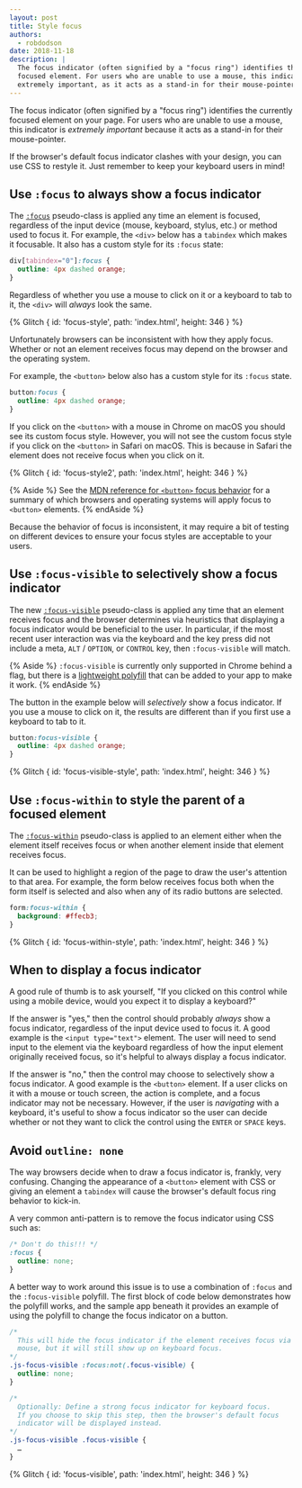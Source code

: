 ```yaml
---
layout: post
title: Style focus
authors:
  - robdodson
date: 2018-11-18
description: |
  The focus indicator (often signified by a "focus ring") identifies the currently
  focused element. For users who are unable to use a mouse, this indicator is
  extremely important, as it acts as a stand-in for their mouse-pointer.
---
```


The focus indicator (often signified by a "focus ring") identifies the currently
focused element on your page. For users who are unable to use a mouse, this
indicator is _extremely important_ because it acts as a stand-in for their
mouse-pointer.

If the browser's default focus indicator clashes with your design, you can use
CSS to restyle it. Just remember to keep your keyboard users in mind!

## Use `:focus` to always show a focus indicator

The [`:focus`](https://developer.mozilla.org/docs/Web/CSS/:focus)
pseudo-class is applied any time an element is focused, regardless of the input
device (mouse, keyboard, stylus, etc.) or method used to focus it. For example,
the `<div>` below has a `tabindex` which makes it focusable. It also has a
custom style for its `:focus` state:

```css
div[tabindex="0"]:focus {
  outline: 4px dashed orange;
}
```

Regardless of whether you use a mouse to click on it or a keyboard to tab to it,
the `<div>` will _always_ look the same.

{% Glitch {
  id: 'focus-style',
  path: 'index.html',
  height: 346
} %}

Unfortunately browsers can be inconsistent with how they apply focus. Whether or
not an element receives focus may depend on the browser and the operating
system.

For example, the `<button>` below also has a custom style for its `:focus`
state.

```css
button:focus {
  outline: 4px dashed orange;
}
```

If you click on the `<button>` with a mouse in Chrome on macOS you should see
its custom focus style. However, you will not see the custom focus style if you
click on the `<button>` in Safari on macOS. This is because in
Safari the element does not receive focus when you click on it.

{% Glitch {
  id: 'focus-style2',
  path: 'index.html',
  height: 346
} %}

{% Aside %}
See the
[MDN reference for `<button>` focus behavior](https://developer.mozilla.org/docs/Web/HTML/Element/button#Clicking_and_focus)
for a summary of which browsers and operating systems will apply focus to
`<button>` elements.
{% endAside %}

Because the behavior of focus is inconsistent, it may require a bit of testing
on different devices to ensure your focus styles are acceptable to your users.

## Use `:focus-visible` to selectively show a focus indicator

The new
[`:focus-visible`](https://developer.mozilla.org/docs/Web/CSS/:focus-visible)
pseudo-class is applied any time that an element receives focus and the
browser determines via heuristics that displaying a focus indicator would be
beneficial to the user. In particular, if the most recent user interaction
was via the keyboard and the key press did not include a meta, `ALT` / `OPTION`,
or `CONTROL` key, then `:focus-visible` will match.

{% Aside %}
`:focus-visible` is currently only supported in Chrome behind a flag,
but there is a [lightweight polyfill](https://github.com/WICG/focus-visible)
that can be added to your app to make it work.
{% endAside %}

The button in the example below will _selectively_ show a focus indicator. If
you use a mouse to click on it, the results are different than if you first use
a keyboard to tab to it.

```css
button:focus-visible {
  outline: 4px dashed orange;
}
```

{% Glitch {
  id: 'focus-visible-style',
  path: 'index.html',
  height: 346
} %}

## Use `:focus-within` to style the parent of a focused element

The
[`:focus-within`](https://developer.mozilla.org/docs/Web/CSS/:focus-within)
pseudo-class is applied to an element either when the element itself receives
focus or when another element inside that element receives focus.

It can be used to highlight a region of the page to draw the
user's attention to that area. For example, the form below receives focus both
when the form itself is selected and also when any of its radio buttons are
selected.

```css
form:focus-within {
  background: #ffecb3;
}
```

{% Glitch {
  id: 'focus-within-style',
  path: 'index.html',
  height: 346
} %}

## When to display a focus indicator

A good rule of thumb is to ask yourself, "If you clicked on this control while
using a mobile device, would you expect it to display a keyboard?"

If the answer is "yes," then the control should probably _always_ show a focus
indicator, regardless of the input device used to focus it. A good example is
the `<input type="text">` element. The user will need to send input to the
element via the keyboard regardless of how the input element originally received
focus, so it's helpful to always display a focus indicator.

If the answer is "no," then the control may choose to selectively show a focus
indicator. A good example is the `<button>` element. If a user clicks on it with
a mouse or touch screen, the action is complete, and a focus indicator may not
be necessary. However, if the user is _navigating_ with a keyboard, it's useful
to show a focus indicator so the user can decide whether or not they want to
click the control using the `ENTER` or `SPACE` keys.

## Avoid `outline: none`

The way browsers decide when to draw a focus indicator is, frankly, very
confusing. Changing the appearance of a `<button>` element with CSS or giving
an element a `tabindex` will cause the browser's default focus ring behavior to
kick-in.

A very common anti-pattern is to remove the focus indicator using CSS such as:

```css
/* Don't do this!!! */
:focus {
  outline: none;
}
```

A better way to work around this issue is to use a combination of `:focus` and
the `:focus-visible` polyfill. The first block of code below demonstrates how
the polyfill works, and the sample app beneath it provides an example of using
the polyfill to change the focus indicator on a button.

```css
/*
  This will hide the focus indicator if the element receives focus via the
  mouse, but it will still show up on keyboard focus.
*/
.js-focus-visible :focus:not(.focus-visible) {
  outline: none;
}

/*
  Optionally: Define a strong focus indicator for keyboard focus.
  If you choose to skip this step, then the browser's default focus
  indicator will be displayed instead.
*/
.js-focus-visible .focus-visible {
  …
}
```

{% Glitch {
  id: 'focus-visible',
  path: 'index.html',
  height: 346
} %}
